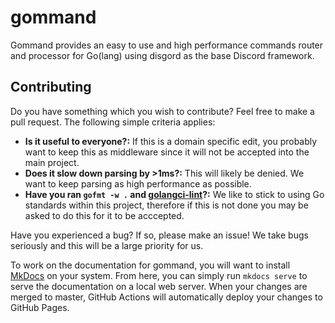 # gommand

Gommand provides an easy to use and high performance commands router and processor for Go(lang) using disgord as the base Discord framework. 

## Contributing
Do you have something which you wish to contribute? Feel free to make a pull request. The following simple criteria applies:

- **Is it useful to everyone?:** If this is a domain specific edit, you probably want to keep this as middleware since it will not be accepted into the main project.
- **Does it slow down parsing by >1ms?:** This will likely be denied. We want to keep parsing as high performance as possible.
- **Have you ran `gofmt -w .` and [golangci-lint](https://golangci-lint.run/usage/install/)?:** We like to stick to using Go standards within this project, therefore if this is not done you may be asked to do this for it to be acccepted.

Have you experienced a bug? If so, please make an issue! We take bugs seriously and this will be a large priority for us.

To work on the documentation for gommand, you will want to install [MkDocs](https://www.mkdocs.org/) on your system. From here, you can simply run `mkdocs serve` to serve the documentation on a local web server. When your changes are merged to master, GitHub Actions will automatically deploy your changes to GitHub Pages.
